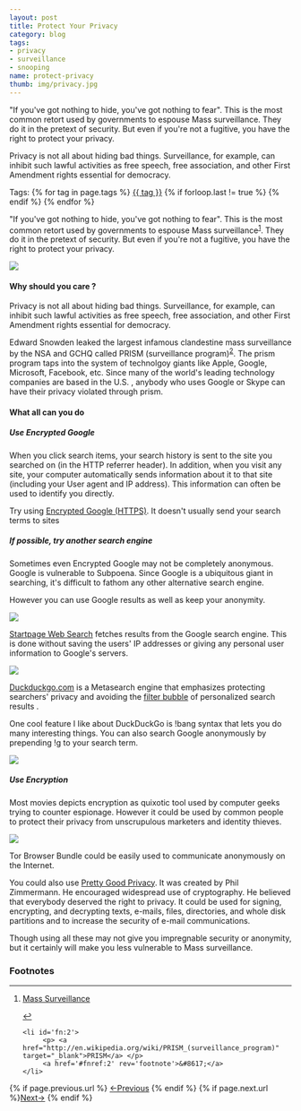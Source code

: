 ```yaml
---
layout: post
title: Protect Your Privacy 
category: blog
tags:
- privacy 
- surveillance
- snooping 
name: protect-privacy
thumb: img/privacy.jpg
---
```


"If you've got nothing to hide, you've got nothing to fear". This is the most common retort used by governments to espouse Mass surveillance. They do it in the pretext of security. But even if you're not a fugitive, you have the right to protect your privacy. 

Privacy is not all about hiding bad things. Surveillance, for example, can inhibit such lawful activities as free speech, free association, and other First Amendment rights essential for democracy.
<!-- truncate_here -->

<p>Tags: {% for tag in page.tags %} <a class="mytag" href="/tag/{{ tag }}" title="View posts tagged with &quot;{{ tag }}&quot;">{{ tag }}</a>  {% if forloop.last != true %} {% endif %} {% endfor %} </p>

"If you've got nothing to hide, you've got nothing to fear". This is the most common retort used by governments to espouse Mass surveillance<sup id='fnref:1'><a href='#fn:1' rel='footnote'>1</a></sup>. They do it in the pretext of security. But even if you're not a fugitive, you have the right to protect your privacy. 

<img src="{{ root_url }}/img/privacy.jpg" >

#### Why should you care ? 

Privacy is not all about hiding bad things. Surveillance, for example, can inhibit such lawful activities as free speech, free association, and other First Amendment rights essential for democracy.

Edward Snowden leaked the largest infamous clandestine mass surveillance by the NSA and GCHQ called PRISM (surveillance program)<sup id='fnref:2'><a href='#fn:2' rel='footnote'>2</a></sup>. The prism program taps into the system of technolgoy giants like Apple, Google, Microsoft, Facebook, etc. Since many of the world's leading technology companies are based in the U.S. , anybody who uses Google or Skype can have their privacy violated through prism. 


#### What all can you do

##### Use Encrypted Google

When you click search items, your search history is sent to the site you searched on (in the HTTP referrer header). In addition, when you visit any site, your computer automatically sends information about it to that site (including your User agent and IP address). This information can often be used to identify you directly.

Try using <a href="https://encrypted.google.com" target="_blank">Encrypted Google (HTTPS)</a>. It doesn't usually send your search terms to sites

##### If possible, try another search engine

Sometimes even Encrypted Google may not be completely anonymous. Google is vulnerable to Subpoena. Since Google is a ubiquitous giant in searching, it's difficult to fathom any other alternative search engine. 

However you can use Google results as well as keep your anonymity. 

<img src="{{ root_url }}/img/start_page.png" >

<a href="https://startpage.com/" target="_blank">Startpage Web Search</a> fetches results from the Google search engine. This is done without saving the users' IP addresses or giving any personal user information to Google's servers.

<img src="{{ root_url }}/img/ddg.png" >

<a href="https://duckduckgo.com/" target="_blank">Duckduckgo.com</a> is a Metasearch engine that emphasizes protecting searchers' privacy and avoiding the <a href="http://en.wikipedia.org/wiki/Filter_bubble" target="_blank">filter bubble</a> of personalized search results . 

One cool feature I like about DuckDuckGo is !bang syntax that lets you do many interesting things. You can also search Google anonymously by prepending !g to your search term.

<img src="{{ root_url }}/img/ddg_search.png" >

##### Use Encryption

Most movies depicts encryption as quixotic tool used by computer geeks trying to counter espionage. However it could be used by common people to protect their privacy from unscrupulous marketers and identity thieves.  

<img src="{{ root_url }}/img/tor_bundle.jpg" >

Tor Browser Bundle could be easily used to communicate anonymously on the Internet.

You could also use <a href="http://en.wikipedia.org/wiki/Pretty_Good_Privacy" target="_blank">Pretty Good Privacy</a>. It was created by Phil Zimmermann. He encouraged widespread use of cryptography. He believed that everybody deserved the right to privacy. It could be used for signing, encrypting, and decrypting texts, e-mails, files, directories, and whole disk partitions and to increase the security of e-mail communications. 

Though using all these may not give you impregnable security or anonymity, but it certainly will make you less vulnerable to Mass surveillance. 


<div class='footnotes'><h3>Footnotes</h3><hr />
  <ol>
    <li id='fn:1'>
         <p> <a href="http://en.wikipedia.org/wiki/Mass_surveillance" target="_blank">Mass Surveillance</a> </p>
         <a href='#fnref:1' rev='footnote'>&#8617;</a>
    </li>

    <li id='fn:2'>
         <p> <a href="http://en.wikipedia.org/wiki/PRISM_(surveillance_program)" target="_blank">PRISM</a> </p>
         <a href='#fnref:2' rev='footnote'>&#8617;</a>
    </li>

  </ol>
</div>

<nav class="pagination clear" style="padding-bottom:20px;">
{% if page.previous.url %} <a class="prev-item" href="{{page.previous.url}}" title="Previous Post: {{page.previous.title}}">&larr;Previous</a>   {% endif %}  {% if page.next.url %}<a class="next-item" href="{{page.next.url}}" title="Next Post: {{page.next.title}}">Next&rarr;</a>         {% endif %}
</nav>


